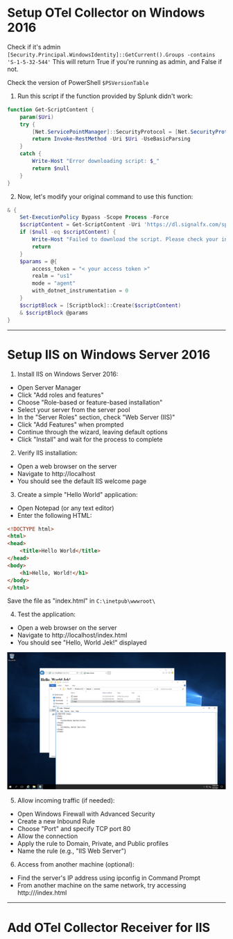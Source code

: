 # Setup OTel Collector on Windows 2016

Check if it's admin
`[Security.Principal.WindowsIdentity]::GetCurrent().Groups -contains 'S-1-5-32-544'`
This will return True if you're running as admin, and False if not.

Check the version of PowerShell
`$PSVersionTable`

1. Run this script if the function provided by Splunk didn't work:
```Powershell
function Get-ScriptContent {
    param($Uri)
    try {
        [Net.ServicePointManager]::SecurityProtocol = [Net.SecurityProtocolType]::Tls12
        return Invoke-RestMethod -Uri $Uri -UseBasicParsing
    }
    catch {
        Write-Host "Error downloading script: $_"
        return $null
    }
}
```

2. Now, let's modify your original command to use this function:
```Powershell
& {
    Set-ExecutionPolicy Bypass -Scope Process -Force
    $scriptContent = Get-ScriptContent -Uri 'https://dl.signalfx.com/splunk-otel-collector.ps1'
    if ($null -eq $scriptContent) {
        Write-Host "Failed to download the script. Please check your internet connection and try again."
        return
    }
    $params = @{
        access_token = "< your access token >"
        realm = "us1"
        mode = "agent"
        with_dotnet_instrumentation = 0
    }
    $scriptBlock = [Scriptblock]::Create($scriptContent)
    & $scriptBlock @params
}
```

---

# Setup IIS on Windows Server 2016

1. Install IIS on Windows Server 2016:

- Open Server Manager
- Click "Add roles and features"
- Choose "Role-based or feature-based installation"
- Select your server from the server pool
- In the "Server Roles" section, check "Web Server (IIS)"
- Click "Add Features" when prompted
- Continue through the wizard, leaving default options
- Click "Install" and wait for the process to complete


2. Verify IIS installation:

- Open a web browser on the server
- Navigate to http://localhost
- You should see the default IIS welcome page

3. Create a simple "Hello World" application:

- Open Notepad (or any text editor)
- Enter the following HTML:

```html
<!DOCTYPE html>
<html>
<head>
    <title>Hello World</title>
</head>
<body>
    <h1>Hello, World!</h1>
</body>
</html>
```

Save the file as "index.html" in `C:\inetpub\wwwroot\`

4. Test the application:

- Open a web browser on the server
- Navigate to http://localhost/index.html
- You should see "Hello, World Jek!" displayed

![](proof1.png)


5. Allow incoming traffic (if needed):

- Open Windows Firewall with Advanced Security
- Create a new Inbound Rule
- Choose "Port" and specify TCP port 80
- Allow the connection
- Apply the rule to Domain, Private, and Public profiles
- Name the rule (e.g., "IIS Web Server")


6. Access from another machine (optional):

- Find the server's IP address using ipconfig in Command Prompt
- From another machine on the same network, try accessing http://<server-ip>/index.html


---

# Add OTel Collector Receiver for IIS



